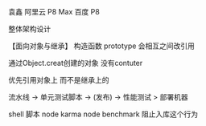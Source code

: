 袁鑫 阿里云 P8 
Max 百度 P8

整体架构设计 

【面向对象与继承】
构造函数 prototype 会相互之间改引用

通过Object.creat创建的对象
没有contuter

优先引用对象上 而不是继承上的


流水线 -> 单元测试脚本 -> (发布) -> 性能测试 > 部署机器

shell 脚本
node karma 
node benchmark 
阻止入库这个行为
